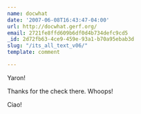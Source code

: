 ```yaml
---
name: docwhat
date: '2007-06-08T16:43:47-04:00'
url: http://docwhat.gerf.org/
email: 2721fe8ffd609b6df0d4b734defc9cd5
_id: 2d72fb63-4ce9-459e-93a1-b70a95ebab3d
slug: "/its_all_text_v06/"
template: comment

---
```


Yaron!

Thanks for the check there.  Whoops!

Ciao!
